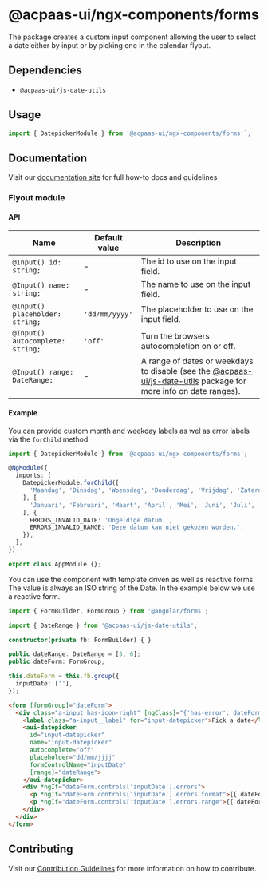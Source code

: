 # @acpaas-ui/ngx-components/forms
The package creates a custom input component allowing the user to select a date either by input or by picking one in the calendar flyout.

## Dependencies
* `@acpaas-ui/js-date-utils`

## Usage

```typescript
import { DatepickerModule } from '@acpaas-ui/ngx-components/forms'`;
```

## Documentation

Visit our [documentation site](https://acpaas-ui.digipolis.be/) for full how-to docs and guidelines

### Flyout module

#### API

| Name         | Default value | Description |
| -----------  | ------ | -------------------------- |
| `@Input() id: string;` | - | The id to use on the input field. |
| `@Input() name: string;` | - | The name to use on the input field. |
| `@Input() placeholder: string;` | `'dd/mm/yyyy'`| The placeholder to use on the input field. |
| `@Input() autocomplete: string;` | `'off'` |  Turn the browsers autocompletion on or off. |
| `@Input() range: DateRange;` | - | A range of dates or weekdays to disable (see the [@acpaas-ui/js-date-utils](https://github.com/digipolisantwerp/acpaas-ui_js/blob/master/packages/date-utils/README.md) package for more info on date ranges). |

#### Example

You can provide custom month and weekday labels as wel as error labels via the `forChild` method.
```typescript
import { DatepickerModule } from '@acpaas-ui/ngx-components/forms';

@NgModule({
  imports: [
    DatepickerModule.forChild([
      'Maandag', 'Dinsdag', 'Woensdag', 'Donderdag', 'Vrijdag', 'Zaterdag', 'Zondag',
    ], [
      'Januari', 'Februari', 'Maart', 'April', 'Mei', 'Juni', 'Juli', 'Augustus', 'September', 'Oktober', 'November', 'December',
    ], {
      ERRORS_INVALID_DATE: 'Ongeldige datum.',
      ERRORS_INVALID_RANGE: 'Deze datum kan niet gekozen worden.',
    }),
  ],
})

export class AppModule {};
```

You can use the component with template driven as well as reactive forms. The value is always an ISO string of the Date.
In the example below we use a reactive form.
```typescript
import { FormBuilder, FormGroup } from '@angular/forms';

import { DateRange } from '@acpaas-ui/js-date-utils';

constructor(private fb: FormBuilder) { }

public dateRange: DateRange = [5, 6];
public dateForm: FormGroup;

this.dateForm = this.fb.group({
  inputDate: [''],
});
```

```html
<form [formGroup]="dateForm">
  <div class="a-input has-icon-right" [ngClass]="{'has-error': dateForm.controls.inputDate.dirty && dateForm.controls.inputDate.invalid}">
    <label class="a-input__label" for="input-datepicker">Pick a date</label>
    <aui-datepicker
      id="input-datepicker"
      name="input-datepicker"
      autocomplete="off"
      placeholder="dd/mm/jjjj"
      formControlName="inputDate"
      [range]="dateRange">
    </aui-datepicker>
    <div *ngIf="dateForm.controls['inputDate'].errors">
      <p *ngIf="dateForm.controls['inputDate'].errors.format">{{ dateForm.controls['inputDate'].errors.format }}</p>
      <p *ngIf="dateForm.controls['inputDate'].errors.range">{{ dateForm.controls['inputDate'].errors.range }}</p>
    </div>
  </div>
</form>
```

## Contributing

Visit our [Contribution Guidelines](../../../../../CONTRIBUTING.md) for more information on how to contribute.
